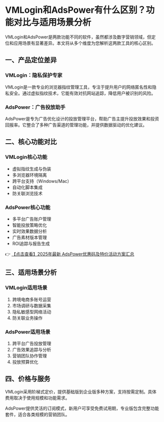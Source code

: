 # VMLogin和AdsPower有什么区别？功能对比与适用场景分析

VMLogin和AdsPower是两款功能不同的软件，虽然都涉及数字营销领域，但定位和应用场景有显著差异。本文将从多个维度为您解析这两款工具的核心区别。

## 一、产品定位差异

### VMLogin：隐私保护专家
VMLogin是一款专业的浏览器指纹管理工具，专注于提升用户的网络匿名性和隐私安全。通过虚拟指纹技术，它能有效对抗网站追踪，降低用户被识别的风险。

### AdsPower：广告投放助手
AdsPower是专为广告优化设计的投放管理平台，帮助广告主提升投放效果和投资回报率。它整合了多种广告渠道的管理功能，并提供数据驱动的优化建议。

## 二、核心功能对比

### VMLogin核心功能
- 虚拟指纹生成与伪装
- 多浏览器环境隔离
- 跨平台支持（Windows/Mac）
- 自动化脚本集成
- 防关联浏览技术

### AdsPower核心功能
- 多平台广告账户管理
- 智能投放策略优化
- 实时效果数据分析
- 广告素材版本管理
- ROI追踪与报告生成

👉 [【点击查看】2025年最新 AdsPower优惠码及特价活动方案汇总](https://bit.ly/adspower_free)

## 三、适用场景分析

### VMLogin适用场景
1. 跨境电商多账号运营
2. 市场调研与数据采集
3. 隐私敏感型网络活动
4. 防关联业务操作

### AdsPower适用场景
1. 跨平台广告投放管理
2. 广告效果追踪与分析
3. 营销团队协作管理
4. 投放预算优化

## 四、价格与服务

VMLogin采用阶梯式定价，提供基础版到企业版多种方案，支持按需定制。具体费用取决于使用规模和功能需求。

AdsPower提供灵活的订阅模式，新用户可享受免费试用期，专业版包含完整功能套件，适合各类规模的营销团队。